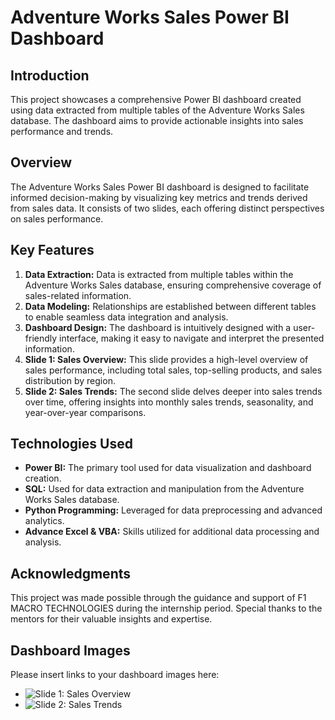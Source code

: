# Adventure Works Sales Power BI Dashboard

## Introduction
This project showcases a comprehensive Power BI dashboard created using data extracted from multiple tables of the Adventure Works Sales database. The dashboard aims to provide actionable insights into sales performance and trends.

## Overview
The Adventure Works Sales Power BI dashboard is designed to facilitate informed decision-making by visualizing key metrics and trends derived from sales data. It consists of two slides, each offering distinct perspectives on sales performance.

## Key Features
1. **Data Extraction:** Data is extracted from multiple tables within the Adventure Works Sales database, ensuring comprehensive coverage of sales-related information.
2. **Data Modeling:** Relationships are established between different tables to enable seamless data integration and analysis.
3. **Dashboard Design:** The dashboard is intuitively designed with a user-friendly interface, making it easy to navigate and interpret the presented information.
4. **Slide 1: Sales Overview:** This slide provides a high-level overview of sales performance, including total sales, top-selling products, and sales distribution by region.
5. **Slide 2: Sales Trends:** The second slide delves deeper into sales trends over time, offering insights into monthly sales trends, seasonality, and year-over-year comparisons.

## Technologies Used
- **Power BI:** The primary tool used for data visualization and dashboard creation.
- **SQL:** Used for data extraction and manipulation from the Adventure Works Sales database.
- **Python Programming:** Leveraged for data preprocessing and advanced analytics.
- **Advance Excel & VBA:** Skills utilized for additional data processing and analysis.

## Acknowledgments
This project was made possible through the guidance and support of F1 MACRO TECHNOLOGIES during the internship period. Special thanks to the mentors for their valuable insights and expertise.

## Dashboard Images
Please insert links to your dashboard images here:
- ![Slide 1: Sales Overview](Link_to_Slide_1_Image)
- ![Slide 2: Sales Trends](Link_to_Slide_2_Image)
